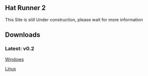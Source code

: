 ## Hat Runner 2

This Site is still Under construction, please wait for more information 


## Downloads

### Latest: v0.2

[Windows](https://github.com/logzinga/HatRunner2/releases/download/v0.2/v0.2-Windows.zip)

[Linux](https://github.com/logzinga/HatRunner2/releases/download/v0.2/v0.2-Linux.zip)


